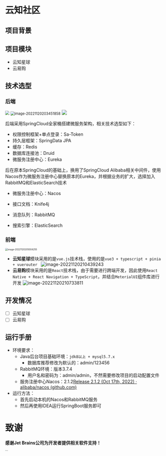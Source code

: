 # 云知社区

## 项目背景

## 项目模块

* 云知星球
* 云易购

## 技术选型

### 后端

<img src="https://android-class.oss-cn-hangzhou.aliyuncs.com/20221126035837.png" style="zoom:80%;" />

<img src="https://android-class.oss-cn-hangzhou.aliyuncs.com/20221126035854.png" alt="image-20221120203451858" style="zoom: 80%;" />

<img src="https://android-class.oss-cn-hangzhou.aliyuncs.com/20221126040002.png" />

后端采用SpringCloud全家桶搭建微服务架构，相关技术选型如下：

* 权限控制框架+单点登录：Sa-Token
* 持久层框架：SpringData JPA
* 缓存：Redis
* 数据库连接池：Druid
* 微服务注册中心：Eureka

后在原本SpringCloud的基础上，换用了SpringCloud Alibaba相关中间件，使用Nacos作为微服务注册中心替换原本的Eureka，并根据业务的扩大，选择加入RabbitMQ和ElasticSearch技术

* 微服务注册中心：Nacos

* 接口文档：Knife4j
* 消息队列：RabbitMQ
* 搜索引擎：ElasticSearch

### 前端

<img src="https://android-class.oss-cn-hangzhou.aliyuncs.com/20221126035905.png" alt="image-20221120205004255" style="zoom: 50%;" />

* **云知星球**模块采用的是`vue.js`技术栈，使用的是`vue3 + typescript + pinia + vuerouter `
  ![image-20221120210439243](https://android-class.oss-cn-hangzhou.aliyuncs.com/20221126035917.png)
* **云易购**模块采用的是`React`技术栈，由于需要进行跨端开发，因此使用`React Native + React Navigation + TypeScript`，并结合`MeterialUI`组件库进行开发
  ![image-20221120210733811](https://android-class.oss-cn-hangzhou.aliyuncs.com/20221126035931.png)

## 开发情况

- [ ] 云知星球
- [ ] 云易购

## 运行手册

* 环境要求：
  * Java后台项目基础环境：`jdk8以上 + mysql5.7.x`
    * 数据库推荐修改为默认的：admin/123456
  * RabbitMQ环境：版本3.7.4
    * 用户名和密码为：admin/admin，不然需要修改项目的启动配置文件
  * 服务注册中心Nacos：2.1.2[Release 2.1.2 (Oct 17th, 2022) · alibaba/nacos (github.com)](https://github.com/alibaba/nacos/releases/tag/2.1.2)
* 运行方法：
  * 首先启动本机的Nacos和RabbitMQ服务
  * 然后再使用IDEA运行SpringBoot服务即可

# 致谢

**感谢Jet Brains公司为开发者提供相关软件支持！**

<img src="https://th.bing.com/th/id/R.f335507db36d014c43d720076fd22524?rik=bXGJCZljWw1fSw&pid=ImgRaw&r=0" alt="查看源图像" style="zoom: 10%;" />

